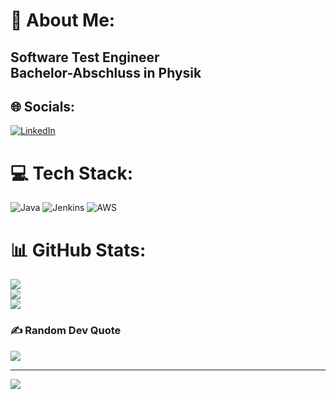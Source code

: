 
# 💫 About Me:
Software Test Engineer<br>Bachelor-Abschluss in Physik
---

## 🌐 Socials:
[![LinkedIn](https://img.shields.io/badge/LinkedIn-%230077B5.svg?logo=linkedin&logoColor=white)](https://linkedin.com/in/https://www.linkedin.com/in/halime-ayci/) 

# 💻 Tech Stack:
![Java](https://img.shields.io/badge/java-%23ED8B00.svg?style=for-the-badge&logo=java&logoColor=white) ![Jenkins](https://img.shields.io/badge/jenkins-%232C5263.svg?style=for-the-badge&logo=jenkins&logoColor=white) ![AWS](https://img.shields.io/badge/AWS-%23FF9900.svg?style=for-the-badge&logo=amazon-aws&logoColor=white)
# 📊 GitHub Stats:
![](https://github-readme-stats.vercel.app/api?username=Ayci-Halime&theme=radical&hide_border=false&include_all_commits=false&count_private=false)<br/>
![](https://github-readme-streak-stats.herokuapp.com/?user=Ayci-Halime&theme=radical&hide_border=false)<br/>
![](https://github-readme-stats.vercel.app/api/top-langs/?username=Ayci-Halime&theme=radical&hide_border=false&include_all_commits=false&count_private=false&layout=compact)

### ✍️ Random Dev Quote
![](https://quotes-github-readme.vercel.app/api?type=horizontal&theme=radical)

---
[![](https://visitcount.itsvg.in/api?id=Ayci-Halime&icon=0&color=0)](https://visitcount.itsvg.in)

<!-- Proudly created with GPRM ( https://gprm.itsvg.in ) -->





